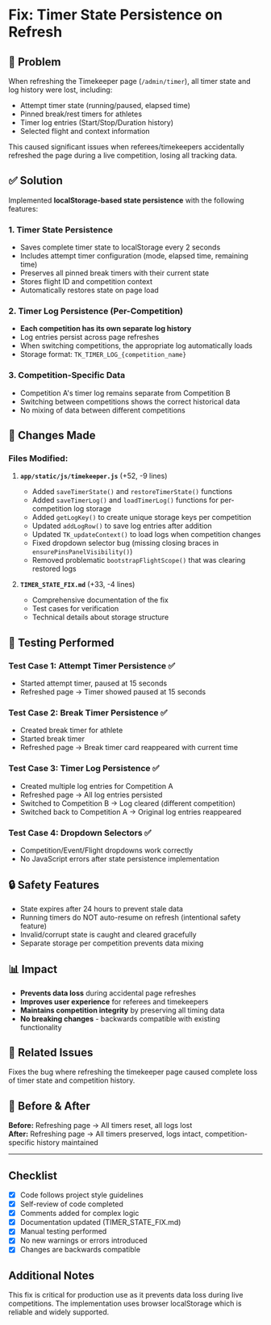# Fix: Timer State Persistence on Refresh

## 🐛 Problem
When refreshing the Timekeeper page (`/admin/timer`), all timer state and log history were lost, including:
- Attempt timer state (running/paused, elapsed time)
- Pinned break/rest timers for athletes
- Timer log entries (Start/Stop/Duration history)
- Selected flight and context information

This caused significant issues when referees/timekeepers accidentally refreshed the page during a live competition, losing all tracking data.

## ✅ Solution
Implemented **localStorage-based state persistence** with the following features:

### 1. Timer State Persistence
- Saves complete timer state to localStorage every 2 seconds
- Includes attempt timer configuration (mode, elapsed time, remaining time)
- Preserves all pinned break timers with their current state
- Stores flight ID and competition context
- Automatically restores state on page load

### 2. Timer Log Persistence (Per-Competition)
- **Each competition has its own separate log history**
- Log entries persist across page refreshes
- When switching competitions, the appropriate log automatically loads
- Storage format: `TK_TIMER_LOG_{competition_name}`

### 3. Competition-Specific Data
- Competition A's timer log remains separate from Competition B
- Switching between competitions shows the correct historical data
- No mixing of data between different competitions

## 📝 Changes Made

### Files Modified:
1. **`app/static/js/timekeeper.js`** (+52, -9 lines)
   - Added `saveTimerState()` and `restoreTimerState()` functions
   - Added `saveTimerLog()` and `loadTimerLog()` functions for per-competition log storage
   - Added `getLogKey()` to create unique storage keys per competition
   - Updated `addLogRow()` to save log entries after addition
   - Updated `TK_updateContext()` to load logs when competition changes
   - Fixed dropdown selector bug (missing closing braces in `ensurePinsPanelVisibility()`)
   - Removed problematic `bootstrapFlightScope()` that was clearing restored logs

2. **`TIMER_STATE_FIX.md`** (+33, -4 lines)
   - Comprehensive documentation of the fix
   - Test cases for verification
   - Technical details about storage structure

## 🧪 Testing Performed

### Test Case 1: Attempt Timer Persistence ✅
- Started attempt timer, paused at 15 seconds
- Refreshed page → Timer showed paused at 15 seconds

### Test Case 2: Break Timer Persistence ✅
- Created break timer for athlete
- Started break timer
- Refreshed page → Break timer card reappeared with current time

### Test Case 3: Timer Log Persistence ✅
- Created multiple log entries for Competition A
- Refreshed page → All log entries persisted
- Switched to Competition B → Log cleared (different competition)
- Switched back to Competition A → Original log entries reappeared

### Test Case 4: Dropdown Selectors ✅
- Competition/Event/Flight dropdowns work correctly
- No JavaScript errors after state persistence implementation

## 🔒 Safety Features
- State expires after 24 hours to prevent stale data
- Running timers do NOT auto-resume on refresh (intentional safety feature)
- Invalid/corrupt state is caught and cleared gracefully
- Separate storage per competition prevents data mixing

## 📊 Impact
- **Prevents data loss** during accidental page refreshes
- **Improves user experience** for referees and timekeepers
- **Maintains competition integrity** by preserving all timing data
- **No breaking changes** - backwards compatible with existing functionality

## 🔗 Related Issues
Fixes the bug where refreshing the timekeeper page caused complete loss of timer state and competition history.

## 📸 Before & After
**Before:** Refreshing page → All timers reset, all logs lost  
**After:** Refreshing page → All timers preserved, logs intact, competition-specific history maintained

---

## Checklist
- [x] Code follows project style guidelines
- [x] Self-review of code completed
- [x] Comments added for complex logic
- [x] Documentation updated (TIMER_STATE_FIX.md)
- [x] Manual testing performed
- [x] No new warnings or errors introduced
- [x] Changes are backwards compatible

## Additional Notes
This fix is critical for production use as it prevents data loss during live competitions. The implementation uses browser localStorage which is reliable and widely supported.
